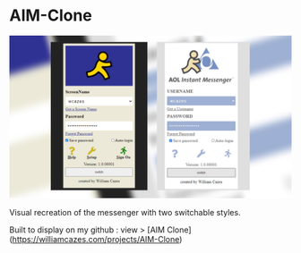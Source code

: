 # AIM-Clone

![Image of my AIM Clone](./imgs/aimclone.jpg)

Visual recreation of the messenger with two switchable styles.

Built to display on my github : view > [AIM Clone] (https://williamcazes.com/projects/AIM-Clone)